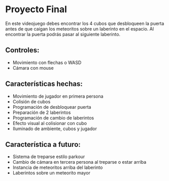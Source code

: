 # Proyecto Final

En este videojuego debes encontrar los 4 cubos que desbloqueen la puerta antes de que caigan los meteoritos sobre un laberinto en el espacio. Al encontrar la puerta podrás pasar al siguiente laberinto.

## Controles:

- Movimiento con flechas o WASD
- Cámara con mouse

## Características hechas:

- Movimiento de jugador en primera persona
- Colisión de cubos
- Programación de desbloquear puerta
- Preparación de 2 laberintos
- Programación de cambio de laberintos
- Efecto visual al colisionar con cubo
- Iluminado de ambiente, cubos y jugador

## Característica a futuro:

- Sistema de treparse estilo parkour
- Cambio de cámara en tercera persona al treparse o estar arriba
- Instancia de meteoritos arriba del laberinto
- Laberintos sobre un meteorito mayor
